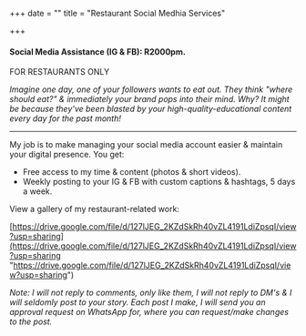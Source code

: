 +++
date = ""
title = "Restaurant Social Medhia Services"

+++
#### Social Media Assistance (IG & FB): R2000pm.

FOR RESTAURANTS ONLY

_Imagine one day, one of your followers wants to eat out. They think "where should eat?" & immediately your brand pops into their mind. Why? It might be because they've been blasted by your high-quality-educational content every day for the past month!_

***

My job is to make managing your social media account easier & maintain your digital presence. You get:

* Free access to my time & content (photos & short videos).
* Weekly posting to your IG & FB with custom captions & hashtags, 5 days a week.

View a gallery of my restaurant-related work:

[https://drive.google.com/file/d/127lJEG_2KZdSkRh40vZL4191LdiZpsqI/view?usp=sharing](https://drive.google.com/file/d/127lJEG_2KZdSkRh40vZL4191LdiZpsqI/view?usp=sharing "https://drive.google.com/file/d/127lJEG_2KZdSkRh40vZL4191LdiZpsqI/view?usp=sharing")

_Note: I will not reply to comments, only like them, I will not reply to DM's & I will seldomly post to your story. Each post I make, I will send you an approval request on WhatsApp for, where you can request/make changes to the post._
